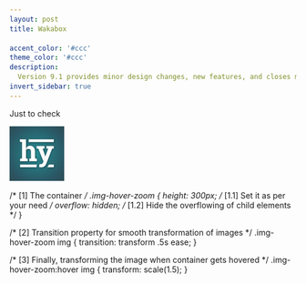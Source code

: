 ```yaml
---
layout: post
title: Wakabox

accent_color: '#ccc'
theme_color: '#ccc'
description: 
  Version 9.1 provides minor design changes, new features, and closes multiple issues.
invert_sidebar: true
---
```


Just to check 


<div class="img-hover-zoom">
  <img src="\assets\icons\icon-96x96.png" alt="This zooms-in really well and smooth">
</div>

/* [1] The container */
.img-hover-zoom {
  height: 300px; /* [1.1] Set it as per your need */
  overflow: hidden; /* [1.2] Hide the overflowing of child elements */
}

/* [2] Transition property for smooth transformation of images */
.img-hover-zoom img {
  transition: transform .5s ease;
}

/* [3] Finally, transforming the image when container gets hovered */
.img-hover-zoom:hover img {
  transform: scale(1.5);
}

<style>
@import 'https://maxcdn.bootstrapcdn.com/font-awesome/4.7.0/css/font-awesome.min.css';
</style>

